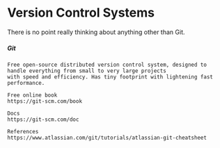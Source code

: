 # Version Control Systems

There is no point really thinking about anything other than Git.

##### Git

```
Free open-source distributed version control system, designed to handle everything from small to very large projects
with speed and efficiency. Has tiny footprint with lightening fast performance.

Free online book
https://git-scm.com/book

Docs
https://git-scm.com/doc

References
https://www.atlassian.com/git/tutorials/atlassian-git-cheatsheet
```

##### 



